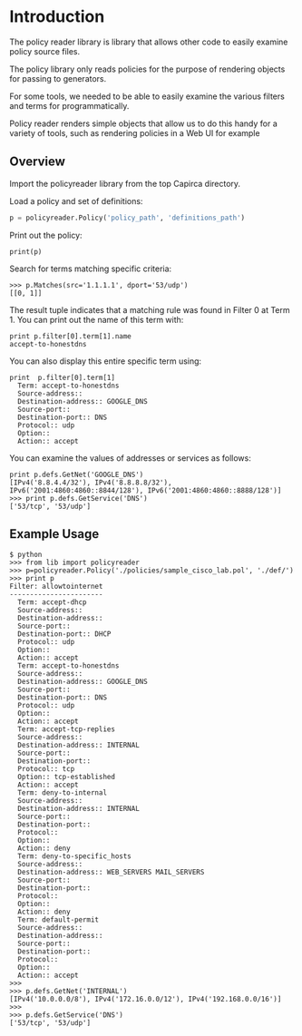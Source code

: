 # Introduction

The policy reader library is library that allows other code to easily examine
policy source files.

The policy library only reads policies for the purpose of rendering objects for
passing to generators.

For some tools, we needed to be able to easily examine the various filters and
terms for programmatically.

Policy reader renders simple objects that allow us to do this handy for a
variety of tools, such as rendering policies in a Web UI for example

## Overview

Import the policyreader library from the top Capirca directory.

Load a policy and set of definitions:

```py
p = policyreader.Policy('policy_path', 'definitions_path')
```

Print out the policy:

```
print(p)
```

Search for terms matching specific criteria:

```
>>> p.Matches(src='1.1.1.1', dport='53/udp')
[[0, 1]]
```

The result tuple indicates that a matching rule was found in Filter 0 at Term 1.
You can print out the name of this term with:

```
print p.filter[0].term[1].name
accept-to-honestdns
```

You can also display this entire specific term using:

```
print  p.filter[0].term[1]
  Term: accept-to-honestdns
  Source-address::
  Destination-address:: GOOGLE_DNS
  Source-port::
  Destination-port:: DNS
  Protocol:: udp
  Option::
  Action:: accept
```

You can examine the values of addresses or services as follows:

```
print p.defs.GetNet('GOOGLE_DNS')
[IPv4('8.8.4.4/32'), IPv4('8.8.8.8/32'), IPv6('2001:4860:4860::8844/128'), IPv6('2001:4860:4860::8888/128')]
>>> print p.defs.GetService('DNS')
['53/tcp', '53/udp']
```

## Example Usage

```
$ python
>>> from lib import policyreader
>>> p=policyreader.Policy('./policies/sample_cisco_lab.pol', './def/')
>>> print p
Filter: allowtointernet
-----------------------
  Term: accept-dhcp
  Source-address::
  Destination-address::
  Source-port::
  Destination-port:: DHCP
  Protocol:: udp
  Option::
  Action:: accept
  Term: accept-to-honestdns
  Source-address::
  Destination-address:: GOOGLE_DNS
  Source-port::
  Destination-port:: DNS
  Protocol:: udp
  Option::
  Action:: accept
  Term: accept-tcp-replies
  Source-address::
  Destination-address:: INTERNAL
  Source-port::
  Destination-port::
  Protocol:: tcp
  Option:: tcp-established
  Action:: accept
  Term: deny-to-internal
  Source-address::
  Destination-address:: INTERNAL
  Source-port::
  Destination-port::
  Protocol::
  Option::
  Action:: deny
  Term: deny-to-specific_hosts
  Source-address::
  Destination-address:: WEB_SERVERS MAIL_SERVERS
  Source-port::
  Destination-port::
  Protocol::
  Option::
  Action:: deny
  Term: default-permit
  Source-address::
  Destination-address::
  Source-port::
  Destination-port::
  Protocol::
  Option::
  Action:: accept
>>>
>>> p.defs.GetNet('INTERNAL')
[IPv4('10.0.0.0/8'), IPv4('172.16.0.0/12'), IPv4('192.168.0.0/16')]
>>>
>>> p.defs.GetService('DNS')
['53/tcp', '53/udp']
```

